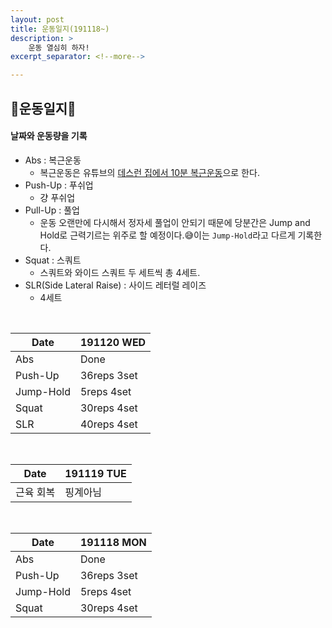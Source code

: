 ```yaml
---
layout: post
title: 운동일지(191118~)
description: >
    운동 열심히 하자!
excerpt_separator: <!--more-->

---
```


<!--more-->

## 💪운동일지💪
#### 날짜와 운동량을 기록
- Abs : 복근운동
    - 복근운동은 유튜브의 [데스런 집에서 10분 복근운동](https://www.youtube.com/watch?v=EFadnuaH-Jg&list=PLJhlwzx34moB8n5kAqcP5jExZLKHyMcPH&index=5&t=0s)으로 한다.
- Push-Up : 푸쉬업
    - 걍 푸쉬업
- Pull-Up : 풀업
    - 운동 오랜만에 다시해서 정자세 풀업이 안되기 때문에 당분간은 Jump and Hold로 근력기르는 위주로 할 예정이다.😅이는 `Jump-Hold`라고 다르게 기록한다.
- Squat : 스쿼트
    - 스쿼트와 와이드 스쿼트 두 세트씩 총 4세트.
- SLR(Side Lateral Raise) : 사이드 레터럴 레이즈
    - 4세트

<br>

|Date|191120 WED|
|------|------|
|Abs|Done|
|Push-Up|36reps 3set|
|Jump-Hold|5reps 4set|
|Squat|30reps 4set|
|SLR|40reps 4set|

<br>

|Date|191119 TUE|
|------|------|
|근육 회복|핑계아님|

<br>

|Date|191118 MON|
|------|------|
|Abs|Done|
|Push-Up|36reps 3set|
|Jump-Hold|5reps 4set|
|Squat|30reps 4set|
